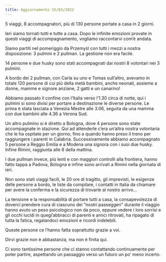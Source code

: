 ```yaml
---
title: Aggiornamento 15/03/2022
---
```


5 viaggi, 8 accompagnatori, più di 130 persone portate a casa in 2 giorni.

Ieri siamo tornati tutti e tutte a casa. 
Dopo le infinite emozioni provate in questi viaggi di accompagnamento, vogliamo raccontarvi com’è andata.

Siamo partiti nel pomeriggio da Przemyśl con tutti i mezzi a nostra disposizione: 3 pulmini e 2 pullman. La gestione non era facile.

14 persone e due husky sono stati accompagnati dai nostri 8 volontari nei 3 pulmini.

A bordo dei 2 pullman, con Carla su uno e Tomas sull’altro, avevamo in totale 120 persone di cui più della metà bambini, anche neonati, assieme a donne, mamme e signore anziane, 2 gatti e un canarino!

Abbiamo passato il confine con l’Italia verso l’1.30 circa di notte, qui i pulmini si sono divisi per portare a destinazione le diverse persone. Le prima è stata lasciata a Venezia Mestre alle 3.06, seguita da una mamma con due bambini alle 4.36 a Verona Sud.

Un altro pulmino si è diretto a Bologna, dove 4 persone sono state accompagnate in stazione. Qui ad attenderle c’era un’altra nostra volontaria che le ha ospitate per un giorno, fino a quando hanno preso il treno per raggiungere i parenti in Calabria. Successivamente abbiamo accompagnato 5 persone a Reggio Emilia e a Modena una signora con i suoi due husky. Infine Rimini, raggiunta alle 8 della mattina.

I due pullman invece, più lenti e con maggiori controlli alla frontiera, hanno fatto tappa a Padova, Bologna e infine sono arrivati a Rimini nella giornata di ieri.

Non sono stati viaggi facili, le 20 ore di tragitto, gli imprevisti, le esigenze delle persone a bordo, le liste da compilare, i contatti in Italia da chiamare per avere la conferma e la sicurezza di trovarle al nostro arrivo…

La tensione e la responsabilità di portare tutti a casa, la consapevolezza di doverci prendere cura di ciascuno dei “nostri passeggeri” durante il viaggio hanno avuto un peso psicologico non da poco, eppure vedere i loro sorrisi e gli occhi lucidi in quegl’abbracci di parenti e amici ritrovati, ha ripagato di tutta la fatica, regalandoci emozioni e ricordi indelebili.

Queste persone ce l’hanno fatta soprattutto grazie a voi.

Dirvi grazie non è abbastanza, ma non è finita qui.

Ci sono tantissime persone che ci stanno contattando continuamente per poter partire, aspettando un passaggio verso un futuro un po’ meno incerto.